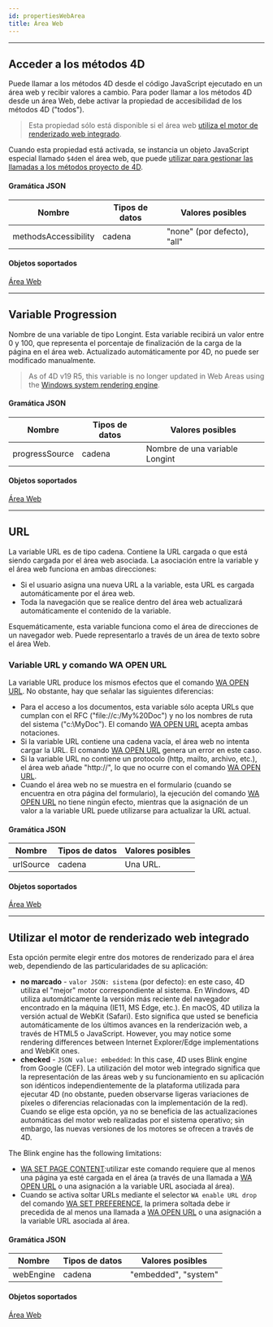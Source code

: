 ```yaml
---
id: propertiesWebArea
title: Área Web
---
```


---
## Acceder a los métodos 4D

Puede llamar a los métodos 4D desde el código JavaScript ejecutado en un área web y recibir valores a cambio. Para poder llamar a los métodos 4D desde un área Web, debe activar la propiedad de accesibilidad de los métodos 4D ("todos").

> Esta propiedad sólo está disponible si el área web [utiliza el motor de renderizado web integrado](#use-embedded-web-rendering-engine).

Cuando esta propiedad está activada, se instancia un objeto JavaScript especial llamado `$4d`en el área web, que puede [utilizar para gestionar las llamadas a los métodos proyecto de 4D](webArea_overview.md#4d-object).



#### Gramática JSON

| Nombre               | Tipos de datos | Valores posibles            |
| -------------------- | -------------- | --------------------------- |
| methodsAccessibility | cadena         | "none" (por defecto), "all" |

#### Objetos soportados

[Área Web](webArea_overview.md)


---
## Variable Progression

Nombre de una variable de tipo Longint. Esta variable recibirá un valor entre 0 y 100, que representa el porcentaje de finalización de la carga de la página en el área web. Actualizado automáticamente por 4D, no puede ser modificado manualmente.

> As of 4D v19 R5, this variable is no longer updated in Web Areas using the [Windows system rendering engine](./webArea_overview.md#web-rendering-engine).

#### Gramática JSON

| Nombre         | Tipos de datos | Valores posibles               |
| -------------- | -------------- | ------------------------------ |
| progressSource | cadena         | Nombre de una variable Longint |

#### Objetos soportados

[Área Web](webArea_overview.md)




---
## URL

La variable URL es de tipo cadena. Contiene la URL cargada o que está siendo cargada por el área web asociada. La asociación entre la variable y el área web funciona en ambas direcciones:

*   Si el usuario asigna una nueva URL a la variable, esta URL es cargada automáticamente por el área web.
*   Toda la navegación que se realice dentro del área web actualizará automáticamente el contenido de la variable.

Esquemáticamente, esta variable funciona como el área de direcciones de un navegador web. Puede representarlo a través de un área de texto sobre el área Web.

### Variable URL y comando WA OPEN URL

La variable URL produce los mismos efectos que el comando [WA OPEN URL](https://doc.4d.com/4Dv18/4D/18/WA-OPEN-URL.301-4504841.en.html). No obstante, hay que señalar las siguientes diferencias:
- Para el acceso a los documentos, esta variable sólo acepta URLs que cumplan con el RFC ("file://c:/My%20Doc") y no los nombres de ruta del sistema ("c:\MyDoc"). El comando [WA OPEN URL](https://doc.4d.com/4Dv18/4D/18/WA-OPEN-URL.301-4504841.en.html) acepta ambas notaciones.
- Si la variable URL contiene una cadena vacía, el área web no intenta cargar la URL. El comando [WA OPEN URL](https://doc.4d.com/4Dv18/4D/18/WA-OPEN-URL.301-4504841.en.html) genera un error en este caso.
- Si la variable URL no contiene un protocolo (http, mailto, archivo, etc.), el área web añade "http://", lo que no ocurre con el comando [WA OPEN URL](https://doc.4d.com/4Dv18/4D/18/WA-OPEN-URL.301-4504841.en.html).
- Cuando el área web no se muestra en el formulario (cuando se encuentra en otra página del formulario), la ejecución del comando [WA OPEN URL](https://doc.4d.com/4Dv18/4D/18/WA-OPEN-URL.301-4504841.en.html) no tiene ningún efecto, mientras que la asignación de un valor a la variable URL puede utilizarse para actualizar la URL actual.

#### Gramática JSON

| Nombre    | Tipos de datos | Valores posibles |
| --------- | -------------- | ---------------- |
| urlSource | cadena         | Una URL.         |

#### Objetos soportados

[Área Web](webArea_overview.md)






---
## Utilizar el motor de renderizado web integrado

Esta opción permite elegir entre dos motores de renderizado para el área web, dependiendo de las particularidades de su aplicación:

*   **no marcado** - `valor JSON: sistema` (por defecto): en este caso, 4D utiliza el "mejor" motor correspondiente al sistema. En Windows, 4D utiliza automáticamente la versión más reciente del navegador encontrado en la máquina (IE11, MS Edge, etc.). En macOS, 4D utiliza la versión actual de WebKit (Safari). Esto significa que usted se beneficia automáticamente de los últimos avances en la renderización web, a través de HTML5 o JavaScript. However, you may notice some rendering differences between Internet Explorer/Edge implementations and WebKit ones.
*   **checked** - `JSON value: embedded`: In this case, 4D uses Blink engine from Google (CEF). La utilización del motor web integrado significa que la representación de las áreas web y su funcionamiento en su aplicación son idénticos independientemente de la plataforma utilizada para ejecutar 4D (no obstante, pueden observarse ligeras variaciones de píxeles o diferencias relacionadas con la implementación de la red). Cuando se elige esta opción, ya no se beneficia de las actualizaciones automáticas del motor web realizadas por el sistema operativo; sin embargo, las nuevas versiones de los motores se ofrecen a través de 4D.

The Blink engine has the following limitations:

- [WA SET PAGE CONTENT](https://doc.4d.com/4Dv18/4D/18.4/WA-SET-PAGE-CONTENT.301-5232965.en.html):utilizar este comando requiere que al menos una página ya esté cargada en el área (a través de una llamada a [WA OPEN URL](https://doc.4d.com/4Dv18/4D/18.4/WA-OPEN-URL.301-5232954.en.html) o una asignación a la variable URL asociada al área).
- Cuando se activa soltar URLs mediante el selector `WA enable URL drop` del comando [WA SET PREFERENCE](https://doc.4d.com/4Dv18/4D/18.4/WA-SET-PREFERENCE.301-5232962.en.html), la primera soltada debe ir precedida de al menos una llamada a [WA OPEN URL](https://doc.4d.com/4Dv18/4D/18.4/WA-OPEN-URL.301-5232954.en.html) o una asignación a la variable URL asociada al área.

#### Gramática JSON

| Nombre    | Tipos de datos | Valores posibles     |
| --------- | -------------- | -------------------- |
| webEngine | cadena         | "embedded", "system" |

#### Objetos soportados

[Área Web](webArea_overview.md)
